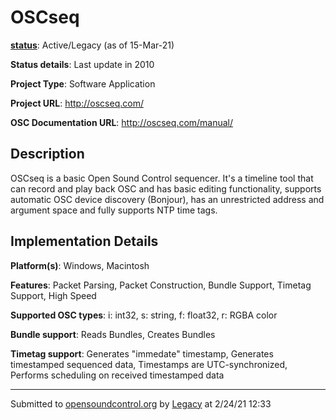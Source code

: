 # OSCseq

**[status](../implementation-status.html)**: Active/Legacy (as of 15-Mar-21)

**Status details**: 
Last update in 2010

**Project Type**: Software Application

**Project URL**: <http://oscseq.com/>

**OSC Documentation URL**: <http://oscseq.com/manual/>

## Description

OSCseq is a basic Open Sound Control sequencer. It's a timeline tool that can record and play back OSC and has basic editing functionality, supports automatic OSC device discovery (Bonjour), has an unrestricted address and argument space and fully supports NTP time tags.

## Implementation Details

**Platform(s)**: Windows, Macintosh

**Features**: Packet Parsing, Packet Construction, Bundle Support, Timetag Support, High Speed

**Supported OSC types**: i: int32, s: string, f: float32, r: RGBA color

**Bundle support**: Reads Bundles, Creates Bundles

**Timetag support**: Generates "immedate" timestamp, Generates timestamped sequenced data, Timestamps are UTC-synchronized, Performs scheduling on received timestamped data

---
Submitted to [opensoundcontrol.org](https://opensoundcontrol.org) by [Legacy](https://web.archive.org) at 2/24/21 12:33

